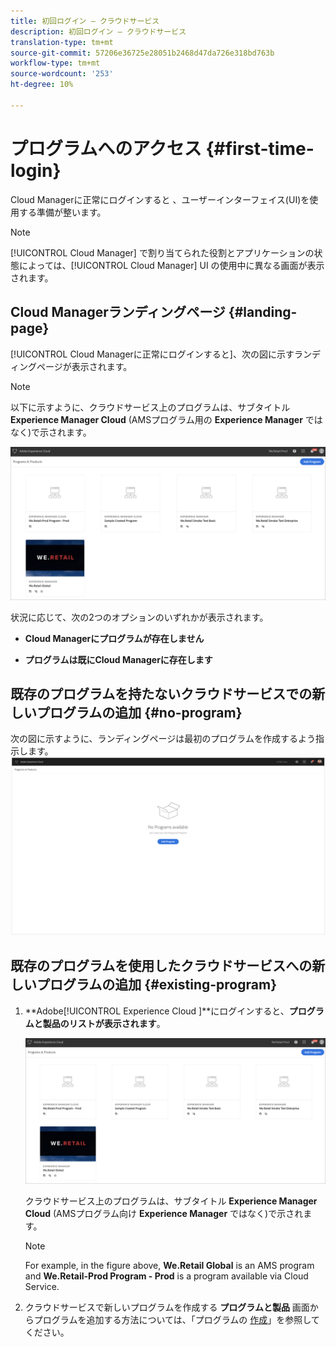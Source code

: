```yaml
---
title: 初回ログイン — クラウドサービス
description: 初回ログイン — クラウドサービス
translation-type: tm+mt
source-git-commit: 57206e36725e28051b2468d47da726e318bd763b
workflow-type: tm+mt
source-wordcount: '253'
ht-degree: 10%

---
```



# プログラムへのアクセス {#first-time-login}

Cloud Managerに正常にログインすると 、ユーザーインターフェイス(UI)を使用する準備が整います。

>[!NOTE]
>
>[!UICONTROL Cloud Manager] で割り当てられた役割とアプリケーションの状態によっては、[!UICONTROL Cloud Manager] UI の使用中に異なる画面が表示されます。

## Cloud Managerランディングページ {#landing-page}

[!UICONTROL Cloud Managerに正常にログインすると]、次の図に示すランディングページが表示されます。

>[!NOTE]
>
>以下に示すように、クラウドサービス上のプログラムは、サブタイトル **Experience Manager Cloud** (AMSプログラム用の **Experience Manager** ではなく)で示されます。

![](assets/first_timelogin1.png)


状況に応じて、次の2つのオプションのいずれかが表示されます。

* **Cloud Managerにプログラムが存在しません**

* **プログラムは既にCloud Managerに存在します**

## 既存のプログラムを持たないクラウドサービスでの新しいプログラムの追加 {#no-program}


次の図に示すように、ランディングページは最初のプログラムを作成するよう指示します。
![](assets/first_timelogin0.png)


## 既存のプログラムを使用したクラウドサービスへの新しいプログラムの追加 {#existing-program}


1. **Adobe[!UICONTROL Experience Cloud ]**にログインすると、**プログラムと製品のリストが表示されます&#x200B;**。

   ![](assets/first_timelogin1.png)

   クラウドサービス上のプログラムは、サブタイトル **Experience Manager Cloud** (AMSプログラム向け **Experience Manager** ではなく)で示されます。

   >[!NOTE]
   >For example, in the figure above, **We.Retail Global** is an AMS program and **We.Retail-Prod Program - Prod** is a program available via Cloud Service.

1. クラウドサービスで新しいプログラムを作成する **プログラムと製品** 画面からプログラムを追加する方法については、「プログラムの [作成](/help/onboarding/getting-access-to-aem-in-cloud/creating-a-program.md)」を参照してください。


